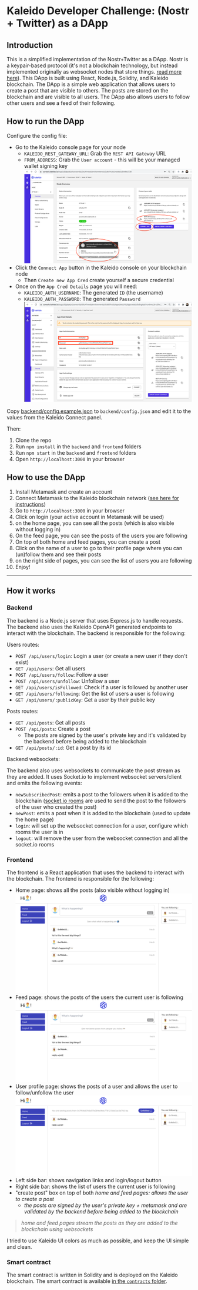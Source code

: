# Kaleido Developer Challenge: (Nostr + Twitter) as a DApp

## Introduction

This is a simplified implementation of the Nostr+Twitter as a DApp. Nostr is a keypair-based protocol (it's not a blockchain technology, but instead implemented originally as websocket nodes that store things. [read more here](https://github.com/nostr-protocol/nostr)). This DApp is built using React, Node.js, Solidity, and Kaleido blockchain. The DApp is a simple web application that allows users to create a post that are visible to others. The posts are stored on the blockchain and are visible to all users. The DApp also allows users to follow other users and see a feed of their following.

## How to run the DApp

Configure the config file:

- Go to the Kaleido console page for your node
  - `KALEIDO_REST_GATEWAY_URL`: Grab the `REST API Gateway` URL
  - `FROM_ADDRESS`: Grab the `User account` - this will be your managed wallet signing key
    ![REST API Gateway URL](./screenshots/readme1.png)
- Click the `Connect App` button in the Kaleido console on your blockchain node
  - Then `Create new App Cred` create yourself a secure credential
- Once on the `App Cred Details` page you will need:
  - `KALEIDO_AUTH_USERNAME`: The generated `ID` (the username)
  - `KALEIDO_AUTH_PASSWORD`: The generated `Password`
    ![App Credential](./screenshots/readme2.png)

Copy [backend/config.example.json](backend/config.example.json) to `backend/config.json` and edit it to the values from the Kaleido Connect panel.

Then:

1. Clone the repo
2. Run `npm install` in the `backend` and `frontend` folders
3. Run `npm start` in the `backend` and `frontend` folders
4. Open `http://localhost:3000` in your browser

## How to use the DApp

1. Install Metamask and create an account
2. Connect Metamask to the Kaleido blockchain network ([see here for instructions](https://docs.kaleido.io/developers/smart-contracts/metamask/))
3. Go to `http://localhost:3000` in your browser
4. Click on login (your active account in Metamask will be used)
5. on the home page, you can see all the posts (which is also visible without logging in)
6. On the feed page, you can see the posts of the users you are following
7. On top of both home and feed pages, you can create a post
8. Click on the name of a user to go to their profile page where you can (un)follow them and see their posts
9. on the right side of pages, you can see the list of users you are following
10. Enjoy!


---

## How it works

### Backend

The backend is a Node.js server that uses Express.js to handle requests. The backend also uses the Kaleido OpenAPI generated endpoints to interact with the blockchain. The backend is responsible for the following:

Users routes:
- `POST /api/users/login`: Login a user (or create a new user if they don't exist)
- `GET /api/users`: Get all users
- `POST /api/users/follow`: Follow a user
- `POST /api/users/unfollow`: Unfollow a user
- `GET /api/users/isFollowed`: Check if a user is followed by another user
- `GET /api/users/following`: Get the list of users a user is following
- `GET /api/users/:publicKey`: Get a user by their public key

Posts routes:
- `GET /api/posts`: Get all posts
- `POST /api/posts`: Create a post
  - The posts are signed by the user's private key and it's validated by the backend before being added to the blockchain
- `GET /api/posts/:id`: Get a post by its id

Backend websockets:

The backend also uses websockets to communicate the post stream as they are added. It uses Socket.io to implement websocket servers/client and emits the following events:

- `newSubscribedPost`: emits a post to the followers when it is added to the blockchain ([socket.io rooms](https://socket.io/docs/v4/rooms/) are used to send the post to the followers of the user who created the post)
- `newPost`: emits a post when it is added to the blockchain (used to update the home page)
- `login`: will set up the websocket connection for a user, configure which rooms the user is in
- `logout`: will remove the user from the websocket connection and all the socket.io rooms

### Frontend

The frontend is a React application that uses the backend to interact with the blockchain. The frontend is responsible for the following:

- Home page: shows all the posts (also visible without logging in)
  ![Home page](./screenshots/home.png)
- Feed page: shows the posts of the users the current user is following
  ![Feed page](./screenshots/feed.png)
- User profile page: shows the posts of a user and allows the user to follow/unfollow the user
  ![User page](./screenshots/users.png)
- Left side bar: shows navigation links and login/logout button
- Right side bar: shows the list of users the current user is following
- "create post" box on top of both _home and feed pages: allows the user to create a post_
  - _the posts are signed by the user's private key + metamask and are validated by the backend before being added to the blockchain_

> _home and feed pages stream the posts as they are added to the blockchain using websockets_

I tried to use Kaleido UI colors as much as possible, and keep the UI simple and clean.

### Smart contract

The smart contract is written in Solidity and is deployed on the Kaleido blockchain. The smart contract is available [in the `contracts` folder](./backend/contracts/nostr.sol).
